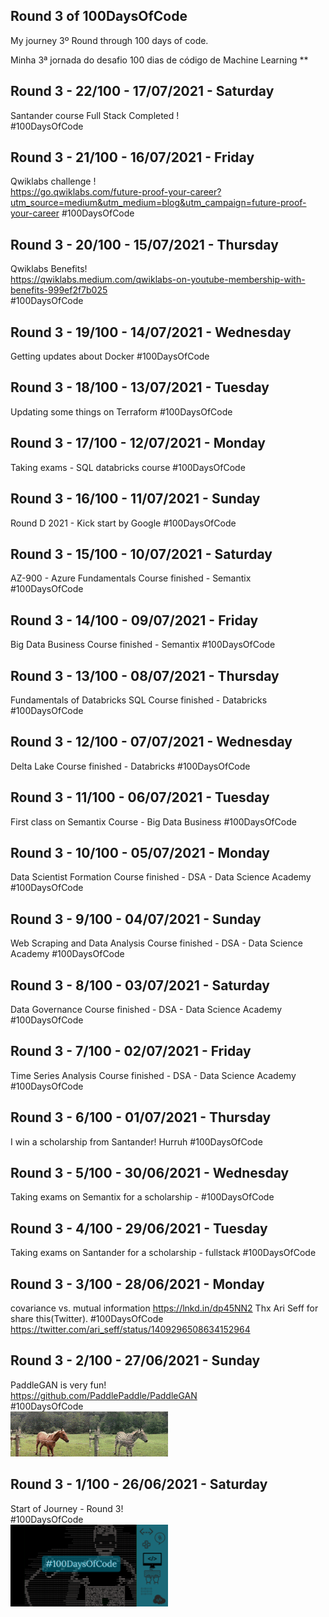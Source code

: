 ## Round 3 of 100DaysOfCode

My journey 3º Round through 100 days of code.

Minha 3ª jornada do desafio 100 dias de código de Machine Learning
**

## Round 3 - 22/100 - 17/07/2021 - Saturday
Santander course Full Stack Completed !<br>
#100DaysOfCode

## Round 3 - 21/100 - 16/07/2021 - Friday
Qwiklabs challenge !<br>
https://go.qwiklabs.com/future-proof-your-career?utm_source=medium&utm_medium=blog&utm_campaign=future-proof-your-career
#100DaysOfCode

## Round 3 - 20/100 - 15/07/2021 - Thursday
Qwiklabs Benefits!<br>
https://qwiklabs.medium.com/qwiklabs-on-youtube-membership-with-benefits-999ef2f7b025 <br>
#100DaysOfCode

## Round 3 - 19/100 - 14/07/2021 - Wednesday
Getting updates about Docker
#100DaysOfCode

## Round 3 - 18/100 - 13/07/2021 - Tuesday
Updating some things on Terraform 
#100DaysOfCode

## Round 3 - 17/100 - 12/07/2021 - Monday
Taking exams - SQL databricks course
#100DaysOfCode

## Round 3 - 16/100 - 11/07/2021 - Sunday
Round D 2021 - Kick start by Google
#100DaysOfCode

## Round 3 - 15/100 - 10/07/2021 - Saturday
AZ-900 - Azure Fundamentals Course finished - Semantix
#100DaysOfCode

## Round 3 - 14/100 - 09/07/2021 - Friday
Big Data Business Course finished - Semantix
#100DaysOfCode

## Round 3 - 13/100 - 08/07/2021 - Thursday
Fundamentals of Databricks SQL Course finished - Databricks
#100DaysOfCode

## Round 3 - 12/100 - 07/07/2021 - Wednesday
Delta Lake Course finished - Databricks
#100DaysOfCode

## Round 3 - 11/100 - 06/07/2021 - Tuesday
First class on Semantix Course - Big Data Business
#100DaysOfCode

## Round 3 - 10/100 - 05/07/2021 - Monday
Data Scientist Formation Course finished - DSA - Data Science Academy
#100DaysOfCode

## Round 3 - 9/100 - 04/07/2021 - Sunday
Web Scraping and Data Analysis Course finished - DSA - Data Science Academy
#100DaysOfCode

## Round 3 - 8/100 - 03/07/2021 - Saturday
Data Governance Course finished - DSA - Data Science Academy
#100DaysOfCode

## Round 3 - 7/100 - 02/07/2021 - Friday
Time Series Analysis Course finished - DSA - Data Science Academy
#100DaysOfCode

## Round 3 - 6/100 - 01/07/2021 - Thursday
I win a scholarship from Santander! Hurruh 
#100DaysOfCode

## Round 3 - 5/100 - 30/06/2021 - Wednesday
Taking exams on Semantix for a scholarship - 
#100DaysOfCode

## Round 3 - 4/100 - 29/06/2021 - Tuesday
Taking exams on Santander for a scholarship - fullstack
#100DaysOfCode

## Round 3 - 3/100 - 28/06/2021 - Monday
covariance vs. mutual information
https://lnkd.in/dp45NN2
Thx Ari Seff for share this(Twitter).
#100DaysOfCode
<br>
https://twitter.com/ari_seff/status/1409296508634152964


## Round 3 - 2/100 - 27/06/2021 - Sunday
PaddleGAN is very fun!<br>
https://github.com/PaddlePaddle/PaddleGAN<br>
#100DaysOfCode
<br>
<img alt="100DaysOfCode" src="./img/dfadfadfadf.gif"  width="50%" heigth="50%"/>

## Round 3 - 1/100 - 26/06/2021 - Saturday
Start of Journey - Round 3!<br>
#100DaysOfCode
<br>
<img alt="100DaysOfCode" src="./img/sdfsdfsddownload.png"  width="50%" heigth="50%"/>
